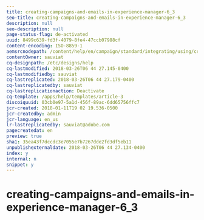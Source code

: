 ```yaml
---
title: creating-campaigns-and-emails-in-experience-manager-6_3
seo-title: creating-campaigns-and-emails-in-experience-manager-6_3
description: null
seo-description: null
page-status-flag: de-activated
uuid: 8499c639-fd3f-4079-8fe4-47ccb07988cf
content-encoding: ISO-8859-1
aemsrcnodepath: /content/help/en/campaign/standard/integrating/using/creating-campaigns-and-emails-in-experience-manager-6_3
contentOwner: sauviat
cq-designpath: /etc/designs/help
cq-lastmodified: 2018-03-26T06 44 27.145-0400
cq-lastmodifiedby: sauviat
cq-lastreplicated: 2018-03-26T06 44 27.179-0400
cq-lastreplicatedby: sauviat
cq-lastreplicationaction: Deactivate
cq-template: /apps/help/templates/article-3
discoiquuid: 03cb0e97-5a1d-456f-89ac-6dd65756ffc7
jcr-created: 2018-01-11T19 02 19.536-0500
jcr-createdby: admin
jcr-language: en_us
lr-lastreplicatedby: sauviat@adobe.com
pagecreatedat: en
preview: true
sha1: 35ea43f7dccdc3e7055e7b7267dde2fd3df5eb11
unpublishexternaldate: 2018-03-26T06 44 27.134-0400
index: y
internal: n
snippet: y
---
```


# creating-campaigns-and-emails-in-experience-manager-6_3

